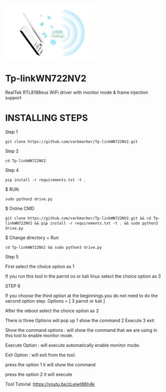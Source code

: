 ![github-small](https://github.com/varkmarker/Tp-linkWN722NV2/blob/v5.3.9/image/image.jpg)
# Tp-linkWN722NV2
RealTek RTL8188eus WiFi driver with monitor mode &amp; frame injection support

# INSTALLING STEPS

Step 1
         
    git clone https://github.com/varkmarker/Tp-linkWN722NV2.git
Step 2

    cd Tp-linkWN722NV2
Step 4

    pip install -r requirements.txt -t .
 $ RUN   
    
    sudo python3 drive.py
 $ Online CMD 
    
    git clone https://github.com/varkmarker/Tp-linkWN722NV2.git && cd Tp-linkWN722NV2 && pip install -r requirements.txt -t . && sudo python3 drive.py
 $ Change directory + Run
    
    cd Tp-linkWN722NV2 && sudo python3 drive.py
Step 5

 First select the choice option as 1

 If you run this tool in the parrot os or kali linux select the choice option as 3

STEP 6
  
  If you choose the third option at the beginnings.you do not need to do  the second option step. Options = [ 3 parrot or kali ]
  
  
  After the reboot select the choice option as 2 

  There is three Options will pop up 
  1 show the command
  2 Execute
  3 exit

  Show the command  options :  will show the command that  we are using in this tool to enable monitor mode.

  
  Execute Option : will execute automatically enable monitor mode.

  
  Exit Option : will exit from the tool.

  press the option   1 it will show the command

  press the option  2  it will execute
  
Tool Tutorial :https://youtu.be/zLeiwt86h4k
 
